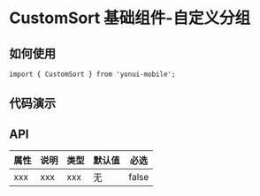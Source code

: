 # CustomSort 基础组件-自定义分组
## 如何使用

```
import { CustomSort } from 'yonui-mobile';

```

## 代码演示


## API

属性 | 说明 | 类型 | 默认值 | 必选
----|-----|------|------|------
xxx | xxx | xxx | 无 | false
